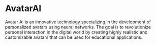 # AvatarAI
Avatar AI is an innovative technology specializing in the development of personalized avatars using neural networks. The goal is to revolutionize personal interaction in the digital world by creating highly realistic and customizable avatars that can be used for educational applications.

